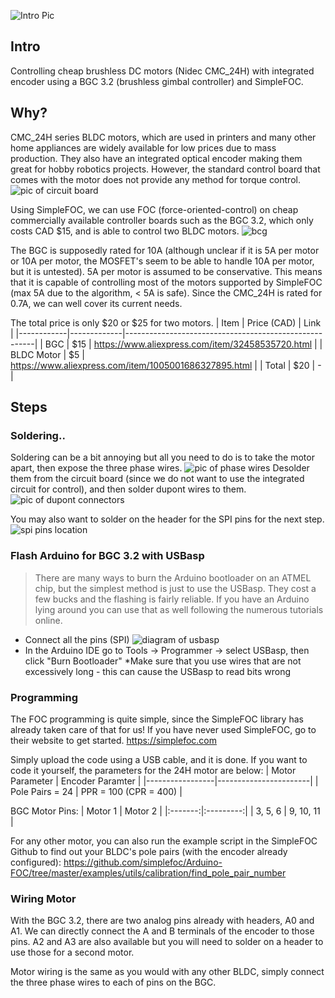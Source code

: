 ![Intro Pic](/img/intro.jpg)
## Intro
Controlling cheap brushless DC motors (Nidec CMC_24H) with integrated encoder using a BGC 3.2 (brushless gimbal controller) and SimpleFOC.

## Why?
CMC_24H series BLDC motors, which are used in printers and many other home appliances are widely available for low prices due to mass production. They also have an integrated optical encoder making them great for hobby robotics projects. However, the standard control board that comes with the motor does not provide any method for torque control. 
![pic of circuit board](/img/circuit.jpg)
 
Using SimpleFOC, we can use FOC (force-oriented-control) on cheap commercially available controller boards such as the BGC 3.2, which only costs CAD $15, and is able to control two BLDC motors. ![bcg](/img/bcg.jpg)

The BGC is supposedly rated for 10A (although unclear if it is 5A per motor or 10A per motor, the MOSFET's seem to be able to handle 10A per motor, but it is untested). 5A per motor is assumed to be conservative. This means that it is capable of controlling most of the motors supported by SimpleFOC (max 5A due to the algorithm, < 5A is safe).
Since the CMC_24H is rated for 0.7A, we can well cover its current needs. 

The total price is only $20 or $25 for two motors. 
| Item       | Price (CAD) | Link                                                  |
|------------|-------------|-------------------------------------------------------|
| BGC        |         $15 | https://www.aliexpress.com/item/32458535720.html      |
| BLDC Motor |          $5 | https://www.aliexpress.com/item/1005001686327895.html |
| Total      |         $20 | -                                                     |

## Steps

### Soldering..
Soldering can be a bit annoying but all you need to do is to take the motor apart, then expose the three phase wires. ![pic of phase wires](/img/phase.jpg) Desolder them from the circuit board (since we do not want to use the integrated circuit for control), and then solder dupont wires to them. ![pic of dupont connectors](/img/dupont.jpg)

You may also want to solder on the header for the SPI pins for the next step.
 ![spi pins location](/img/spi-header.jpg)

### Flash Arduino for BGC 3.2 with USBasp
> There are many ways to burn the Arduino bootloader on an ATMEL chip, but the simplest method is just to use the USBasp. They cost a few bucks and the flashing is fairly reliable. If you have an Arduino lying around you can use that as well following the numerous tutorials online.
 - Connect all the pins (SPI)
 ![diagram of usbasp](/img/usbasp.jpg)
 - In the Arduino IDE go to Tools -> Programmer -> select USBasp, then click "Burn Bootloader"
*Make sure that you use wires that are not excessively long - this can cause the USBasp to read bits wrong

### Programming
The FOC programming is quite simple, since the SimpleFOC library has already taken care of that for us! If you have never used SimpleFOC, go to their website to get started. https://simplefoc.com

Simply upload the code using a USB cable, and it is done. If you want to code it yourself, the parameters for the 24H motor are below:
| Motor Parameter | Encoder Paramter      |
|-----------------|-----------------------|
| Pole Pairs = 24 | PPR = 100 (CPR = 400) |

BGC Motor Pins:
| Motor 1 |  Motor 2  |
|:-------:|:---------:|
| 3, 5, 6 | 9, 10, 11 |

For any other motor, you can also run the example script in the SimpleFOC Github to find out your BLDC's pole pairs (with the encoder already configured): 
https://github.com/simplefoc/Arduino-FOC/tree/master/examples/utils/calibration/find_pole_pair_number

### Wiring Motor
With the BGC 3.2, there are two analog pins already with headers, A0 and A1. We can directly connect the A and B terminals of the encoder to those pins. A2 and A3 are also available but you will need to solder on a header to use those for a second motor.

Motor wiring is the same as you would with any other BLDC, simply connect the three phase wires to each of pins on the BGC. 
